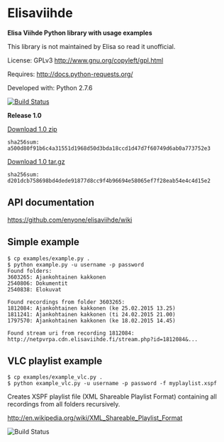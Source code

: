 Elisaviihde
=====

**Elisa Viihde Python library with usage examples**

This library is not maintained by Elisa so read it unofficial.

License: GPLv3 http://www.gnu.org/copyleft/gpl.html

Requires: http://docs.python-requests.org/

Developed with: Python 2.7.6

[![Build Status](https://travis-ci.org/enyone/elisaviihde.svg?branch=master)](https://travis-ci.org/enyone/elisaviihde)

**Release 1.0**

[Download 1.0 zip](https://github.com/enyone/elisaviihde/archive/1.0.zip)
```
sha256sum: a500d80f91b6c4a31551d1968d50d3bda18ccd1d47d7f60749d6ab0a773752e3
```

[Download 1.0 tar.gz](https://github.com/enyone/elisaviihde/archive/1.0.tar.gz)
```
sha256sum: d201dcb758698bd4dede91877d8cc9f4b96694e58065ef7f28eab54e4c4d15e2
```

API documentation
-----
https://github.com/enyone/elisaviihde/wiki

Simple example
-----
```
$ cp examples/example.py .
$ python example.py -u username -p password
Found folders:
3603265: Ajankohtainen kakkonen
2540806: Dokumentit
2540838: Elokuvat

Found recordings from folder 3603265:
1812084: Ajankohtainen kakkonen (ke 25.02.2015 13.25)
1811241: Ajankohtainen kakkonen (ti 24.02.2015 21.00)
1797570: Ajankohtainen kakkonen (ke 18.02.2015 14.45)

Found stream uri from recording 1812084:
http://netpvrpa.cdn.elisaviihde.fi/stream.php?id=1812084&...
```

VLC playlist example
-----
```
$ cp examples/example_vlc.py .
$ python example_vlc.py -u username -p password -f myplaylist.xspf
```

Creates XSPF playlist file (XML Shareable Playlist Format) containing all recordings from all folders recursively.

http://en.wikipedia.org/wiki/XML_Shareable_Playlist_Format

![Build Status](https://raw.githubusercontent.com/enyone/elisaviihde/master/examples/example_playlist.png)

